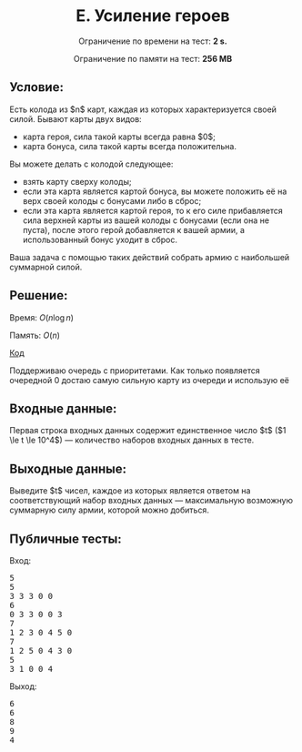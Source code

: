 <center><h1>E. Усиление героев</h1></center>
    
<p><center>Ограничение по времени на тест: <b>2 s.</b></center></p>

<p><center>Ограничение по памяти на тест: <b>256 MB</b></center></p>

<h2>Условие:</h2>

<div><p>Есть колода из $n$ карт, каждая из которых характеризуется своей силой. Бывают карты двух видов:</p><ul> <li> карта героя, сила такой карты всегда равна $0$; </li><li> карта бонуса, сила такой карты всегда положительна. </li></ul><p>Вы можете делать с колодой следующее:</p><ul> <li> взять карту сверху колоды; </li><li> если эта карта является картой бонуса, вы можете положить её <span class="tex-font-style-bf">на верх</span> своей колоды с бонусами либо в сброс; </li><li> если эта карта является картой героя, то к его силе прибавляется сила <span class="tex-font-style-bf">верхней</span> карты из вашей колоды с бонусами (если она не пуста), после этого герой добавляется к вашей армии, а использованный бонус уходит в сброс. </li></ul><p>Ваша задача с помощью таких действий собрать армию с наибольшей суммарной силой.</p></div>

<h2>Решение:</h2>

Время: $O(n\log n)$

Память: $O(n)$

[Код](solution.cpp)

Поддерживаю очередь с приоритетами. Как только появляется очередной $0$ достаю самую сильную карту из очереди и использую её

<h2>Входные данные:</h2>

<p>Первая строка входных данных содержит единственное число $t$ ($1 \le t \le 10^4$) — количество наборов входных данных в тесте. </p>

<h2>Выходные данные:</h2>

<p>Выведите $t$ чисел, каждое из которых является ответом на соответствующий набор входных данных — максимальную возможную суммарную силу армии, которой можно добиться.</p>

<h2>Публичные тесты:</h2>

Вход:

<pre>
<div class="test-example-line test-example-line-even test-example-line-0">5</div><div class="test-example-line test-example-line-odd test-example-line-1">5</div><div class="test-example-line test-example-line-odd test-example-line-1">3 3 3 0 0</div><div class="test-example-line test-example-line-even test-example-line-2">6</div><div class="test-example-line test-example-line-even test-example-line-2">0 3 3 0 0 3</div><div class="test-example-line test-example-line-odd test-example-line-3">7</div><div class="test-example-line test-example-line-odd test-example-line-3">1 2 3 0 4 5 0</div><div class="test-example-line test-example-line-even test-example-line-4">7</div><div class="test-example-line test-example-line-even test-example-line-4">1 2 5 0 4 3 0</div><div class="test-example-line test-example-line-odd test-example-line-5">5</div><div class="test-example-line test-example-line-odd test-example-line-5">3 1 0 0 4</div></pre>

Выход:

<pre>
6
6
8
9
4
</pre>